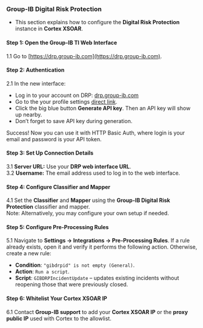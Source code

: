 ### Group-IB Digital Risk Protection  

- This section explains how to configure the **Digital Risk Protection** instance in **Cortex XSOAR**.  

#### Step 1: Open the Group-IB TI Web Interface  
1.1 Go to [https://drp.group-ib.com](https://drp.group-ib.com).  

#### Step 2: Authentication
2.1 In the new interface:  
  - Log in to your account on DRP: [drp.group-ib.com](drp.group-ib.com)
  - Go to the your profile settings [direct link](https://drp.group-ib.com/p/info/api).
  - Click the big blue button **Generate API key**. Then an API key will show up nearby.
  - Don’t forget to save API key during generation.

Success! Now you can use it with HTTP Basic Auth, where login is your email and password is your API token.

#### Step 3: Set Up Connection Details  
3.1 **Server URL:** Use your **DRP web interface URL**.  
3.2 **Username:** The email address used to log in to the web interface.  

#### Step 4: Configure Classifier and Mapper  
4.1 Set the **Classifier** and **Mapper** using the **Group-IB Digital Risk Protection** classifier and mapper.  
Note: Alternatively, you may configure your own setup if needed.  

#### Step 5: Configure Pre-Processing Rules  
5.1 Navigate to **Settings → Integrations → Pre-Processing Rules**. If a rule already exists, open it and verify it performs the following action. Otherwise, create a new rule:  
   - **Condition**: `"gibdrpid" is not empty (General)`.  
   - **Action**: `Run a script`.  
   - **Script**: `GIBDRPIncidentUpdate` – updates existing incidents without reopening those that were previously closed.  

#### Step 6: Whitelist Your Cortex XSOAR IP  
6.1 Contact **Group-IB support** to add your **Cortex XSOAR IP** or the **proxy public IP** used with Cortex to the allowlist.  